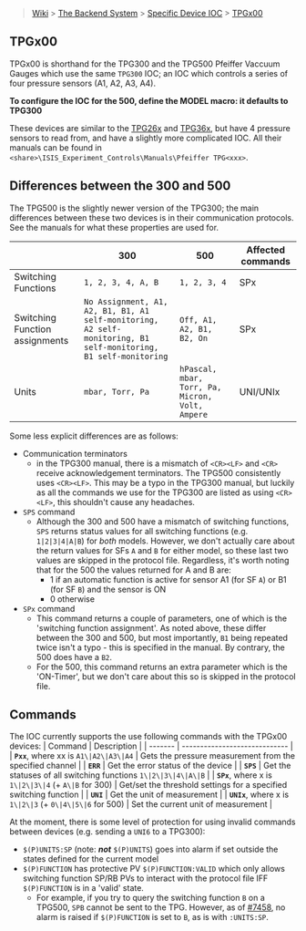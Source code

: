 > [Wiki](Home) > [The Backend System](The-Backend-System) > [Specific Device IOC](Specific-Device-IOC) > [TPGx00](TPGx00)

## TPGx00
TPGx00 is shorthand for the TPG300 and the TPG500 Pfeiffer Vaccuum Gauges which use the same `TPG300` IOC; an IOC which controls a series of four pressure sensors (A1, A2, A3, A4). 

**To configure the IOC for the 500, define the MODEL macro: it defaults to TPG300**

These devices are similar to the [TPG26x](https://github.com/ISISComputingGroup/ibex_developers_manual/wiki/TPG26x) and [TPG36x](https://github.com/ISISComputingGroup/ibex_developers_manual/wiki/TPG36x), but have 4 pressure sensors to read from, and have a slightly more complicated IOC. All their manuals can be found in `<share>\ISIS_Experiment_Controls\Manuals\Pfeiffer TPG<xxx>`.

## Differences between the 300 and 500
The TPG500 is the slightly newer version of the TPG300; the main differences between these two devices is in their communication protocols. See the manuals for what these properties are used for. 

|  | 300                   | 500                                                  | Affected commands |
| ---- | --------------------- | ---------------------------------------------------- | ---- |
| Switching Functions | `1, 2, 3, 4, A, B` | `1, 2, 3, 4` | SPx |
| Switching Function assignments | `No Assignment, A1, A2, B1, B1, A1 self-monitoring, A2 self-monitoring, B1 self-monitoring, B1 self-monitoring` | `Off, A1, A2, B1, B2, On` | SPx |
| Units    | `mbar, Torr, Pa` | `hPascal, mbar, Torr, Pa, Micron, Volt, Ampere` | UNI/UNIx |

Some less explicit differences are as follows:
* Communication terminators
   * in the TPG300 manual, there is a mismatch of `<CR><LF>` and `<CR>` receive acknowledgement terminators. The TPG500 consistently uses `<CR><LF>`. This may be a typo in the TPG300 manual, but luckily as all the commands we use for the TPG300 are listed as using `<CR><LF>`, this shouldn't cause any headaches.
* `SPS` command
   * Although the 300 and 500 have a mismatch of switching functions, `SPS` returns status values for all switching functions (e.g. `1|2|3|4|A|B`) for _both_ models. However, we don't actually care about the return values for SFs `A` and `B` for either model, so these last two values are skipped in the protocol file. Regardless, it's worth noting that for the 500 the values returned for A and B are:  
      * 1 if an automatic function is active for sensor A1 (for SF `A`) or B1 (for SF `B`) and the sensor is ON 
      * 0 otherwise
* `SPx` command
   * This command returns a couple of parameters, one of which is the 'switching function assignment'. As noted above, these differ between the 300 and 500, but most importantly, `B1` being repeated twice isn't a typo - this is specified in the manual. By contrary, the 500 does have a `B2`.
   * For the 500, this command returns an extra parameter which is the 'ON-Timer', but we don't care about this so is skipped in the protocol file.

## Commands
The IOC currently supports the use following commands with the TPGx00 devices:
| Command | Description                   |
| ------- | ----------------------------- |
| **`Pxx`**, where xx is `A1\|A2\|A3\|A4` | Gets the pressure measurement from the specified channel |
| **`ERR`** | Get the error status of the device |
| **`SPS`** | Get the statuses of all switching functions `1\|2\|3\|4\|A\|B` |
| **`SPx`**, where x is `1\|2\|3\|4` (+ `A\|B` for 300) | Get/set the threshold settings for a specified switching function |
| **`UNI`** | Get the unit of measurement |
| **`UNIx`**, where x is `1\|2\|3` (+ `0\|4\|5\|6` for 500) | Set the current unit of measurement |

At the moment, there is some level of protection for using invalid commands between devices (e.g. sending a `UNI6` to a TPG300):
* `$(P)UNITS:SP` (note: **_not_** `$(P)UNITS`) goes into alarm if set outside the states defined for the current model
* `$(P)FUNCTION` has protective PV `$(P)FUNCTION:VALID` which only allows switching function SP/RB PVs to interact with the protocol file IFF `$(P)FUNCTION` is in a 'valid' state. 
   * For example, if you try to query the switching function `B` on a TPG500, `SPB` cannot be sent to the TPG. However, as of [#7458](https://github.com/ISISComputingGroup/IBEX/issues/7458), no alarm is raised if `$(P)FUNCTION` is set to `B`, as is with `:UNITS:SP`.